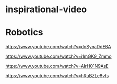 # inspirational-video

# Robotics
https://www.youtube.com/watch?v=doSynaDdEBA

https://www.youtube.com/watch?v=i1mGK9_Zmmo

https://www.youtube.com/watch?v=AIrH01N9AsE

https://www.youtube.com/watch?v=hRuBZLe8vfs
